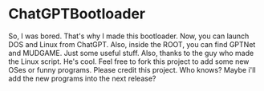 # ChatGPTBootloader
So, I was bored. That's why I made this bootloader. Now, you can launch DOS and Linux from ChatGPT. Also, inside the ROOT, you can find GPTNet and MUDGAME. Just some useful stuff. Also, thanks to the guy who made the Linux script. He's cool.
Feel free to fork this project to add some new OSes or funny programs. Please credit this project. Who knows? Maybe i'll add the new programs into the next release?
